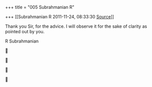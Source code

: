 +++
title = "005 Subrahmanian R"

+++
[[Subrahmanian R	2011-11-24, 08:33:30 [Source](https://groups.google.com/g/samskrita/c/P3Zt4x8SBKo)]]



Thank you Sir, for the advice. I will observe it for the sake of clarity as pointed out by you.

R Subrahmanian  
  









